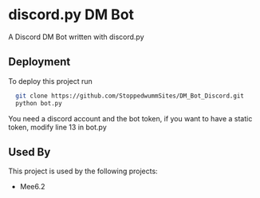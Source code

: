 
# discord.py DM Bot

A Discord DM Bot written with discord.py


## Deployment

To deploy this project run

```bash
  git clone https://github.com/StoppedwummSites/DM_Bot_Discord.git
  python bot.py
```

You need a discord account and the bot token, if you want to have a static token, modify line 13 in bot.py


## Used By

This project is used by the following projects:

- Mee6.2

